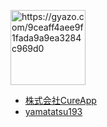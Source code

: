 <a href="https://gyazo.com/9ceaff4aee9f1fada9a9ea3284c969d0"><img src="https://i.gyazo.com/9ceaff4aee9f1fada9a9ea3284c969d0.png" alt="https://gyazo.com/9ceaff4aee9f1fada9a9ea3284c969d0" width="120"/></a>

- [株式会社CureApp](https://cureapp.co.jp/)
- [yamatatsu193](https://twitter.com/yamatatsu193)
